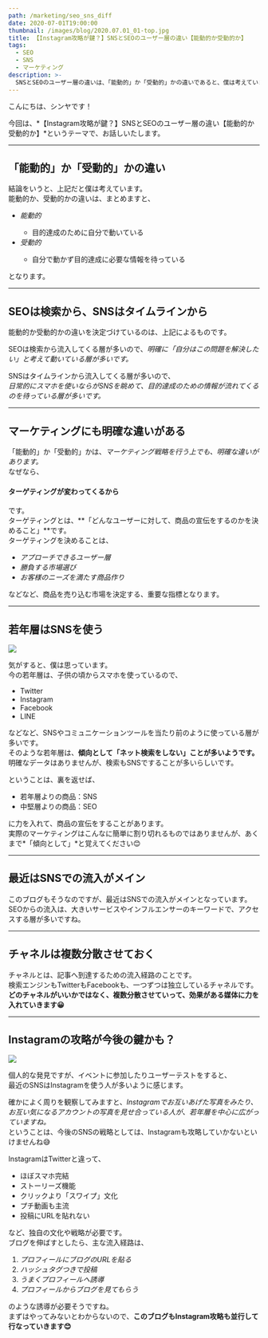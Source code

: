 ```yaml
---
path: /marketing/seo_sns_diff
date: 2020-07-01T19:00:00
thumbnail: /images/blog/2020.07.01_01-top.jpg
title: 【Instagram攻略が鍵？】SNSとSEOのユーザー層の違い【能動的か受動的か】
tags:
  - SEO
  - SNS
  - マーケティング
description: >-
  SNSとSEOのユーザー層の違いは、「能動的」か「受動的」かの違いであると、僕は考えています。この違いは、ターゲティングに関係してくるので、ものすごく重要です。今後SNSは、TwitterよりInstagramが中心の世界となりそうです。
---
```


こんにちは、シンヤです！

今回は、*【Instagram攻略が鍵？】SNSとSEOのユーザー層の違い【能動的か受動的か】*というテーマで、お話しいたします。

---

## 「能動的」か「受動的」かの違い

結論をいうと、上記だと僕は考えています。  
能動的か、受動的かの違いは、まとめますと、

<ul class="u-pa-reset u-pa-24 u-pt-16 u-pb-16 u-list-none">
  <li><em>能動的</em></li>
  <ul class="u-bg-reset u-m-reset u-mb-24 u-pa-reset u-list-none">
    <li class="u-list-arrow">目的達成のために自分で動いている</li>
  </ul>
  <li><em>受動的</em></li>
  <ul class="u-bg-reset u-m-reset u-pa-reset u-list-none">
    <li class="u-list-arrow">自分で動かず目的達成に必要な情報を待っている</li>
  </ul>
</ul>

となります。

---

## SEOは検索から、SNSはタイムラインから

能動的か受動的かの違いを決定づけているのは、上記によるものです。

SEOは検索から流入してくる層が多いので、*明確に「自分はこの問題を解決したい」と考えて動いている層が多いです。*

SNSはタイムラインから流入してくる層が多いので、  
*日常的にスマホを使いならがSNSを眺めて、目的達成のための情報が流れてくるのを待っている層が多いです。*

---

## マーケティングにも明確な違いがある

「能動的」か「受動的」かは、*マーケティング戦略を行う上でも、明確な違いがあります。*  
なぜなら、

#### ターゲティングが変わってくるから

です。  
ターゲティングとは、**「どんなユーザーに対して、商品の宣伝をするのかを決めること」**です。  
ターゲティングを決めることは、

- *アプローチできるユーザー層*
- *勝負する市場選び*
- *お客様のニーズを満たす商品作り*

などなど、商品を売り込む市場を決定する、重要な指標となります。

---

## 若年層はSNSを使う

![](/images/blog/2020.07.01_01-01.jpg)

気がすると、僕は思っています。  
今の若年層は、子供の頃からスマホを使っているので、

- Twitter
- Instagram
- Facebook
- LINE

などなど、SNSやコミュニケーションツールを当たり前のように使っている層が多いです。  
そのような若年層は、**傾向として「ネット検索をしない」ことが多いようです。**  
明確なデータはありませんが、検索もSNSですることが多いらしいです。

ということは、裏を返せば、

- 若年層よりの商品：SNS
- 中堅層よりの商品：SEO

に力を入れて、商品の宣伝をすることがあります。  
実際のマーケティングはこんなに簡単に割り切れるものではありませんが、あくまで*「傾向として」*と覚えてください😊

---

## 最近はSNSでの流入がメイン

このブログもそうなのですが、最近はSNSでの流入がメインとなっています。  
SEOからの流入は、大きいサービスやインフルエンサーのキーワードで、アクセスする層が多いですね。

---

## チャネルは複数分散させておく

チャネルとは、記事へ到達するための流入経路のことです。  
検索エンジンもTwitterもFacebookも、一つずつは独立しているチャネルです。  
**どのチャネルがいいかではなく、複数分散させていって、効果がある媒体に力を入れていきます😀**

---

## Instagramの攻略が今後の鍵かも？

![](/images/blog/2020.07.01_01-02.jpg)

個人的な発見ですが、イベントに参加したりユーザーテストをすると、  
最近のSNSはInstagramを使う人が多いように感じます。

確かによく周りを観察してみますと、*Instagramでお互いあげた写真をみたり、*  
*お互い気になるアカウントの写真を見せ合っている人が、若年層を中心に広がっていますね。*  
ということは、今後のSNSの戦略としては、Instagramも攻略していかないといけませんね😅

InstagramはTwitterと違って、

- ほぼスマホ完結
- ストーリーズ機能
- クリックより「スワイプ」文化
- プチ動画も主流
- 投稿にURLを貼れない

など、独自の文化や戦略が必要です。  
ブログを伸ばすとしたら、主な流入経路は、

1. *プロフィールにブログのURLを貼る*
2. *ハッシュタグつきで投稿*
3. *うまくプロフィールへ誘導*
4. *プロフィールからブログを見てもらう*

のような誘導が必要そうですね。  
まずはやってみないとわからないので、**このブログもInstagram攻略も並行して行なっていきます😊**
